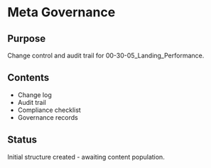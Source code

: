 # Meta Governance

## Purpose
Change control and audit trail for 00-30-05_Landing_Performance.

## Contents
- Change log
- Audit trail
- Compliance checklist
- Governance records

## Status
Initial structure created - awaiting content population.
